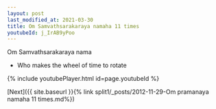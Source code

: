```yaml
---
layout: post
last_modified_at: 2021-03-30
title: Om Samvathsarakaraya namaha 11 times
youtubeId: j_IrAB9yPoo
---
```

 
 
Om Samvathsarakaraya nama 
 
 -  Who makes the wheel of time to rotate 
 
  
 
  
 
 
 
 
 
 


{% include youtubePlayer.html id=page.youtubeId %}
 
[Next]({{ site.baseurl }}{% link  split1/_posts/2012-11-29-Om pramanaya namaha 11 times.md%})
 
